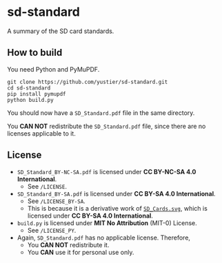# sd-standard

A summary of the SD card standards.

## How to build

You need Python and PyMuPDF.

```
git clone https://github.com/yustier/sd-standard.git
cd sd-standard
pip install pymupdf
python build.py
```

You should now have a `SD_Standard.pdf` file in the same directory.

You **CAN NOT** redistribute the `SD_Standard.pdf` file, since there are no licenses applicable to it.

## License

- `SD_Standard_BY-NC-SA.pdf` is licensed under **CC BY-NC-SA 4.0 International**.
    - See `/LICENSE`.
- `SD_Standard_BY-SA.pdf` is licensed under **CC BY-SA 4.0 International**.
    - See `/LICENSE_BY-SA`.
    - This is because it is a derivative work of [`SD_Cards.svg`](https://commons.wikimedia.org/wiki/File:SD_Cards.svg), which is licensed under **CC BY-SA 4.0 International**.
- `build.py` is licensed under **MIT No Attribution** (MIT-0) License.
    - See `/LICENSE_PY`.
- Again, `SD_Standard.pdf` has no applicable license. Therefore,
    - You **CAN NOT** redistribute it.
    - You **CAN** use it for personal use only.
